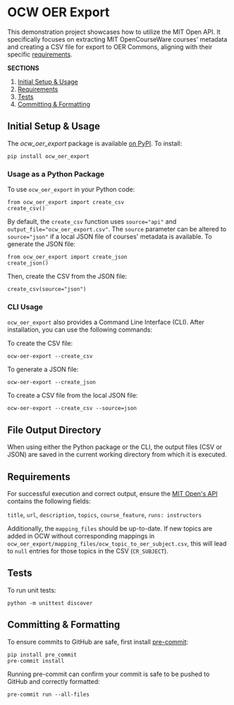 # OCW OER Export

This demonstration project showcases how to utilize the MIT Open API. It specifically focuses on extracting MIT OpenCourseWare courses' metadata and creating a CSV file for export to OER Commons, aligning with their specific [requirements](https://help.oercommons.org/support/solutions/articles/42000046853-import-resources-with-the-bulk-import-template).

**SECTIONS**

1. [Initial Setup & Usage](#initial-setup)
1. [Requirements](#requirements)
1. [Tests](#tests)
1. [Committing & Formatting](#committing-&-formatting)


## Initial Setup & Usage

The _ocw_oer_export_ package is available [on PyPI](link). To install:

```
pip install ocw_oer_export
```

### Usage as a Python Package

To use `ocw_oer_export` in your Python code:

```
from ocw_oer_export import create_csv
create_csv()
```

By default, the `create_csv` function uses `source="api"` and `output_file="ocw_oer_export.csv"`. The `source` parameter can be altered to `source="json"` if a local JSON file of courses' metadata is available. To generate the JSON file:

```
from ocw_oer_export import create_json
create_json()
```

Then, create the CSV from the JSON file:

```
create_csv(source="json")
```

### CLI Usage

`ocw_oer_export` also provides a Command Line Interface (CLI). After installation, you can use the following commands:

To create the CSV file:

```
ocw-oer-export --create_csv
```

To generate a JSON file:

```
ocw-oer-export --create_json
```

To create a CSV file from the local JSON file:

```
ocw-oer-export --create_csv --source=json
```

## File Output Directory

When using either the Python package or the CLI, the output files (CSV or JSON) are saved in the current working directory from which it is executed.

## Requirements

For successful execution and correct output, ensure the [MIT Open's API](https://mit-open-rc.odl.mit.edu//api/v1/courses/?platform=ocw) contains the following fields:

`title`, `url`, `description`, `topics`, `course_feature`, `runs: instructors`

Additionally, the `mapping_files` should be up-to-date. If new topics are added in OCW without corresponding mappings in `ocw_oer_export/mapping_files/ocw_topic_to_oer_subject.csv`, this will lead to `null` entries for those topics in the CSV (`CR_SUBJECT`).

## Tests

To run unit tests:

```
python -m unittest discover
```

## Committing & Formatting

To ensure commits to GitHub are safe, first install [pre-commit](https://pre-commit.com/):

```
pip install pre_commit
pre-commit install
```

Running pre-commit can confirm your commit is safe to be pushed to GitHub and correctly formatted:

```
pre-commit run --all-files
```
